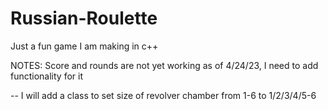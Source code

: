 # Russian-Roulette
Just a fun game I am making in c++ 

NOTES: Score and rounds are not yet working as of 4/24/23, I need to add functionality for it 

-- I will add a class to set size of revolver chamber from 1-6 to 
1/2/3/4/5-6
